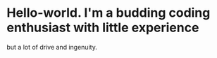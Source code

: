 # Hello-world. I'm a budding coding enthusiast with little experience
but a lot of drive and ingenuity.
